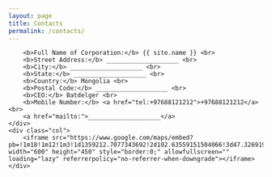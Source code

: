 ```yaml
---
layout: page
title: Contacts
permalink: /contacts/
---
```


<div class="row">
    <div class="col">

        <b>Full Name of Corporation:</b> {{ site.name }} <br>
        <b>Street Address:</b> ____________________ <br>
        <b>City:</b> ____________________ <br>
        <b>State:</b> ____________________ <br>
        <b>Country:</b> Mongolia <br>
        <b>Postal Code:</b> ____________________ <br>
        <b>CEO:</b> Batdelger <br>
        <b>Mobile Number:</b> <a href="tel:+97688121212">+97688121212</a> <br>
        <a href="mailto:">____________________</a>
    </div>
    <div class="col">
        <iframe src="https://www.google.com/maps/embed?pb=!1m18!1m12!1m3!1d1359212.7077343692!2d102.63559151504066!3d47.32691925905357!2m3!1f0!2f0!3f0!3m2!1i1024!2i768!4f13.1!3m3!1m2!1s0x3627050669aa6d4b%3A0xe0dd213937e6e096!2z0JzQvtC90LPQvtC70LjRjw!5e0!3m2!1sru!2sru!4v1702038759292!5m2!1sru!2sru" width="600" height="450" style="border:0;" allowfullscreen="" loading="lazy" referrerpolicy="no-referrer-when-downgrade"></iframe>
    </div>
</div>
